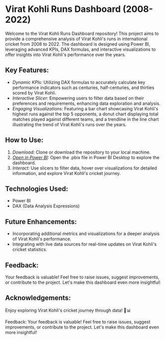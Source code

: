 # Virat Kohli Runs Dashboard (2008-2022)

Welcome to the Virat Kohli Runs Dashboard repository! This project aims to provide a comprehensive analysis of Virat Kohli's runs in international cricket from 2008 to 2022. The dashboard is designed using Power BI, leveraging advanced KPIs, DAX formulas, and interactive visualizations to offer insights into Virat Kohli's performance over the years.

## Key Features:
- *Dynamic KPIs:* Utilizing DAX formulas to accurately calculate key performance indicators such as centuries, half-centuries, and thirties scored by Virat Kohli.
- *Interactive Slicer:* Empowering users to filter data based on their preferences and requirements, enhancing data exploration and analysis.
- *Engaging Visualizations:* Featuring a bar chart showcasing Virat Kohli's highest runs against the top 5 opponents, a donut chart displaying total matches played against different teams, and a trendline in the line chart illustrating the trend of Virat Kohli's runs over the years.

## How to Use:
1. *Download:* Clone or download the repository to your local machine.
2. *[Open in Power BI](https://app.powerbi.com/view?r=eyJrIjoiZDdmM2JiNmYtMmE3MS00ODNkLTg3YmMtN2Q0Mjg5NmE0NmE1IiwidCI6ImM2ZTU0OWIzLTVmNDUtNDAzMi1hYWU5LWQ0MjQ0ZGM1YjJjNCJ9):* Open the .pbix file in Power BI Desktop to explore the dashboard.
3. *Interact:* Use slicers to filter data, hover over visualizations for detailed information, and explore Virat Kohli's cricket journey.

## Technologies Used:
- Power BI
- DAX (Data Analysis Expressions)

## Future Enhancements:
- Incorporating additional metrics and visualizations for a deeper analysis of Virat Kohli's performance.
- Integrating with live data sources for real-time updates on Virat Kohli's cricket statistics.


## Feedback:
Your feedback is valuable! Feel free to raise issues, suggest improvements, or contribute to the project. Let's make this dashboard even more insightful!

## Acknowledgements:

Enjoy exploring Virat Kohli's cricket journey through data! 🏏📊

Feedback:
Your feedback is valuable! Feel free to raise issues, suggest improvements, or contribute to the project. Let's make this dashboard even more insightful!
